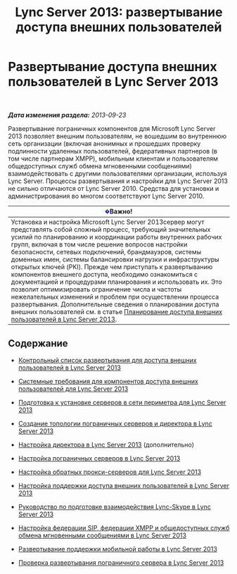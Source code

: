 ﻿---
title: 'Lync Server 2013: развертывание доступа внешних пользователей'
TOCTitle: Развертывание доступа внешних пользователей
ms:assetid: d40c9574-c16b-4fe6-b848-21ae0b7e4f0e
ms:mtpsurl: https://technet.microsoft.com/ru-ru/library/Gg398918(v=OCS.15)
ms:contentKeyID: 49311269
ms.date: 05/19/2016
mtps_version: v=OCS.15
ms.translationtype: HT
---

# Развертывание доступа внешних пользователей в Lync Server 2013

 

_**Дата изменения раздела:** 2013-09-23_

Развертывание пограничных компонентов для Microsoft Lync Server 2013 позволяет внешним пользователям, не вошедшим во внутреннюю сеть организации (включая анонимных и прошедших проверку подлинности удаленных пользователей, федеративных партнеров (в том числе партнерам XMPP), мобильным клиентам и пользователям общедоступных служб обмена мгновенными сообщениями) взаимодействовать с другими пользователями организации, используя Lync Server. Процессы развертывания и настройки для Lync Server 2013 не сильно отличаются от Lync Server 2010. Средства для установки и администрирования во многом соответствуют Lync Server 2010.

<table>
<thead>
<tr class="header">
<th><img src="images/JJ618369.important(OCS.15).gif" title="important" alt="important" />Важно!</th>
</tr>
</thead>
<tbody>
<tr class="odd">
<td>Установка и настройка Microsoft Lync Server 2013сервер могут представлять собой сложный процесс, требующий значительных усилий по планированию и координации работы внутренних рабочих групп, включая в том числе решение вопросов настройки безопасности, сетевых подключений, брандмауэров, системы доменных имен, системы балансировки нагрузки и инфраструктуры открытых ключей (PKI). Прежде чем приступать к развертыванию компонентов внешнего доступа, необходимо ознакомиться с документацией и процедурами планирования и использовать их. Это позволит оптимизировать ограничение числа и частоты нежелательных изменений и проблем при осуществлении процесса развертывания. Дополнительные сведения о планировании доступа внешних пользователей см. в статье <a href="lync-server-2013-planning-for-external-user-access.md">Планирование доступа внешних пользователей в Lync Server 2013</a>.</td>
</tr>
</tbody>
</table>


## Содержание

  - [Контрольный список развертывания для доступа внешних пользователей в Lync Server 2013](lync-server-2013-deployment-checklist-for-external-user-access.md)

  - [Системные требования для компонентов доступа внешних пользователей для Lync Server 2013](lync-server-2013-system-requirements-for-external-user-access-components.md)

  - [Подготовка к установке серверов в сети периметра для Lync Server 2013](lync-server-2013-preparing-for-installation-of-servers-in-the-perimeter-network.md)

  - [Создание топологии пограничных серверов и директора в Lync Server 2013](lync-server-2013-building-an-edge-and-director-topology.md)

  - [Настройка директора в Lync Server 2013](lync-server-2013-setting-up-the-director.md) (дополнительно)

  - [Настройка пограничных серверов в Lync Server 2013](lync-server-2013-setting-up-edge-servers.md)

  - [Настройка обратных прокси-серверов для Lync Server 2013](lync-server-2013-setting-up-reverse-proxy-servers.md)

  - [Настройка поддержки доступа внешних пользователей в Lync Server 2013](lync-server-2013-configuring-support-for-external-user-access.md)

  - [Руководство по подготовке взаимодействия Lync-Skype в Lync Server 2013](lync-server-2013-provisioning-guide-for-lync-skype-connectivity.md)

  - [Настройка федерации SIP, федерации XMPP и общедоступных служб обмена мгновенными сообщениями в Lync Server 2013](lync-server-2013-configuring-sip-federation-xmpp-federation-and-public-instant-messaging.md)

  - [Развертывание поддержки мобильной работы в Lync Server 2013](lync-server-2013-deploying-mobility.md)

  - [Проверка развертывания пограничного сервера в Lync Server 2013](lync-server-2013-verifying-your-edge-deployment.md)

